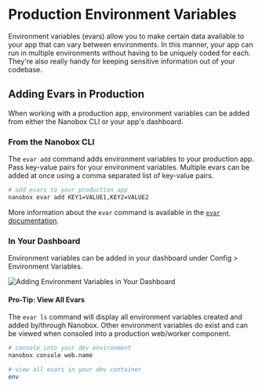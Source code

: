 # Production Environment Variables

Environment variables (evars) allow you to make certain data available to your app that can vary between environments. In this manner, your app can run in multiple environments without having to be uniquely coded for each. They're also really handy for keeping sensitive information out of your codebase.

## Adding Evars in Production
When working with a production app, environment variables can be added from either the Nanobox CLI or your app's dashboard.

### From the Nanobox CLI
The `evar add` command adds environment variables to your production app. Pass key-value pairs for your environment variables. Multiple evars can be added at once using a comma separated list of key-value pairs.

```bash
# add evars to your production app
nanobox evar add KEY1=VALUE1,KEY2=VALUE2
```

More information about the `evar` command is available in the [`evar` documentation](https://docs.nanobox.io/cli/evar/).

### In Your Dashboard
Environment variables can be added in your dashboard under Config > Environment Variables.

![Adding Environment Variables in Your Dashboard](/assets/shared/adding-evars-dashboard.png)

#### Pro-Tip: View All Evars
The `evar ls` command will display all environment variables created and added by/through Nanobox. Other environment variables do exist and can be viewed when consoled into a production web/worker component.

```bash
# console into your dev environment
nanobox console web.name

# view all evars in your dev container
env
```
